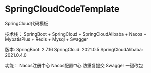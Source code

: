 # SpringCloudCodeTemplate
SpringCloud代码模板

技术栈：
    SpringBoot + SpringCloud + SpringCloudAlibaba + Nacos + MybatisPlus + Redis + Mysql + Swagger

版本:
    SpringBoot: 2.7.16
    SpringCloud: 2021.0.5
    SpringCloudAlibaba: 2021.0.4.0

功能：
    Nacos注册中心
    Nacos配置中心
    防重复提交
    Swagger 
    一键改包


    
    